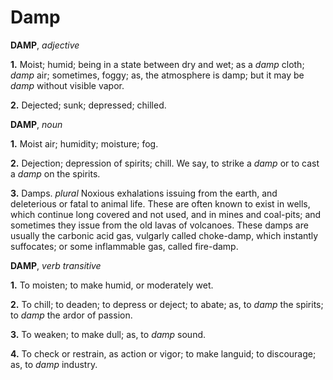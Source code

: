 # Damp

**DAMP**, _adjective_

**1.** Moist; humid; being in a state between dry and wet; as a _damp_ cloth; _damp_ air; sometimes, foggy; as, the atmosphere is damp; but it may be _damp_ without visible vapor.

**2.** Dejected; sunk; depressed; chilled.

**DAMP**, _noun_

**1.** Moist air; humidity; moisture; fog.

**2.** Dejection; depression of spirits; chill. We say, to strike a _damp_ or to cast a _damp_ on the spirits.

**3.** Damps. _plural_ Noxious exhalations issuing from the earth, and deleterious or fatal to animal life. These are often known to exist in wells, which continue long covered and not used, and in mines and coal-pits; and sometimes they issue from the old lavas of volcanoes. These damps are usually the carbonic acid gas, vulgarly called choke-damp, which instantly suffocates; or some inflammable gas, called fire-damp.

**DAMP**, _verb transitive_

**1.** To moisten; to make humid, or moderately wet.

**2.** To chill; to deaden; to depress or deject; to abate; as, to _damp_ the spirits; to _damp_ the ardor of passion.

**3.** To weaken; to make dull; as, to _damp_ sound.

**4.** To check or restrain, as action or vigor; to make languid; to discourage; as, to _damp_ industry.